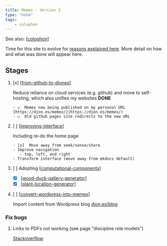 ```yaml
---
title: Memex - Version 3
type: "note"
tags: 
    - colophon
---
```


See also: [[colophon]]

Time for this site to evolve for [reasons explained here](https://djon.es/blog/2025/01/12/what-now/). More detail on how and what was done will appear here.

## Stages

1. [x] [[from-github-to-djones]]

    Reduce reliance on cloud services (e.g. github) and move to self-hosting, which also unifies my websites **DONE**

       - ☑  Memex now being published on my personal URL [https://djon.es/memex/](https://djon.es/memex/)
       - ☑  Old github pages site redirects to the new URL

3. [ ] [[improving-interface]] 

    Including re-do the home page

       - [x]  Move away from seek/sense/share
       - Improve navigation
          - top, left, and right
       - Transform interface (move away from mkdocs default)

4. [ ] Adopting [[computational-components]]

    - [x] [[wood-duck-gallery-generator]]
    - [x] [[plant-location-generator]]

5. [ ] [[convert-wordpress-into-memex]]

    Import content from Wordpress blog [djon.es/blog](https://djon.es/blog)


### Fix bugs

1. Links to PDFs not working (see page "discipline role models")

    [Stackoverflow](https://stackoverflow.com/questions/69237778/how-to-embed-a-local-pdf-file-in-mkdocs-generated-website-on-github-pages/69276900#69276900)



[//begin]: # "Autogenerated link references for markdown compatibility"
[colophon]: colophon "About (Colophon)"
[from-github-to-djones]: from-github-to-djones "Moving Memex from GitHub to djon.es"
[improving-interface]: improving-interface "Improving memex's interface"
[computational-components]: computational-components "Computational components"
[wood-duck-gallery-generator]: wood-duck-gallery-generator "Wood duck meadows gallery generator"
[plant-location-generator]: plant-location-generator "Plant location generator"
[convert-wordpress-into-memex]: convert-wordpress-into-memex "Convert Wordpress into Memex"
[//end]: # "Autogenerated link references"